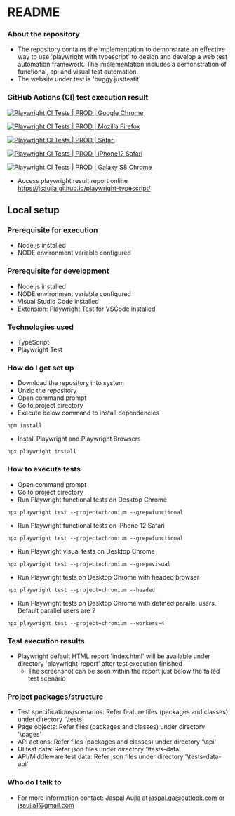 # README #

### About the repository ###
* The repository contains the implementation to demonstrate an effective way to use 'playwright with typescript' to design and develop a web test automation framework. The implementation includes a demonstration of functional, api and visual test automation.
* The website under test is 'buggy.justtestit'

### GitHub Actions (CI) test execution result ###
[![Playwright CI Tests | PROD | Google Chrome](https://github.com/jsaujla/playwright-typescript/actions/workflows/playwright-prod-chrome.yml/badge.svg)](https://github.com/jsaujla/playwright-typescript/actions/workflows/playwright-prod-chrome.yml)

[![Playwright CI Tests | PROD | Mozilla Firefox](https://github.com/jsaujla/playwright-typescript/actions/workflows/playwright-prod-firefox.yml/badge.svg)](https://github.com/jsaujla/playwright-typescript/actions/workflows/playwright-prod-firefox.yml)

[![Playwright CI Tests | PROD | Safari](https://github.com/jsaujla/playwright-typescript/actions/workflows/playwright-prod-safari.yml/badge.svg)](https://github.com/jsaujla/playwright-typescript/actions/workflows/playwright-prod-safari.yml)

[![Playwright CI Tests | PROD | iPhone12 Safari](https://github.com/jsaujla/playwright-typescript/actions/workflows/playwright-prod-iphone12-safari.yml/badge.svg)](https://github.com/jsaujla/playwright-typescript/actions/workflows/playwright-prod-iphone12-safari.yml)

[![Playwright CI Tests | PROD | Galaxy S8 Chrome](https://github.com/jsaujla/playwright-typescript/actions/workflows/playwright-prod-galaxys8-chrome.yml/badge.svg)](https://github.com/jsaujla/playwright-typescript/actions/workflows/playwright-prod-galaxys8-chrome.yml)

* Access playwright result report online  
  https://jsaujla.github.io/playwright-typescript/

## Local setup ##

### Prerequisite for execution ###
* Node.js installed
* NODE environment variable configured

### Prerequisite for development ###
* Node.js installed
* NODE environment variable configured
* Visual Studio Code installed
* Extension: Playwright Test for VSCode installed

### Technologies used ###
* TypeScript
* Playwright Test

### How do I get set up ###
* Download the repository into system
* Unzip the repository
* Open command prompt
* Go to project directory
* Execute below command to install dependencies
```
npm install
```
* Install Playwright and Playwright Browsers
```
npx playwright install
```

### How to execute tests ###
* Open command prompt
* Go to project directory
* Run Playwright functional tests on Desktop Chrome
```
npx playwright test --project=chromium --grep=functional
```
* Run Playwright functional tests on iPhone 12 Safari
```
npx playwright test --project=chromium --grep=functional
```
* Run Playwright visual tests on Desktop Chrome
```
npx playwright test --project=chromium --grep=visual
```
* Run Playwright tests on Desktop Chrome with headed browser
```
npx playwright test --project=chromium --headed
```
* Run Playwright tests on Desktop Chrome with defined parallel users. Default parallel users are 2
```
npx playwright test --project=chromium --workers=4
```

### Test execution results ###
* Playwright default HTML report 'index.html' will be available under directory 'playwright-report' after test execution finished
  * The screenshot can be seen within the report just below the failed test scenario

### Project packages/structure ###
* Test specifications/scenarios: Refer feature files (packages and classes) under directory '\tests\'
* Page objects: Refer files (packages and classes) under directory '\pages\'
* API actions: Refer files (packages and classes) under directory '\api\'
* UI test data: Refer json files under directory '\tests-data\'
* API/Middleware test data: Refer json files under directory '\tests-data-api\'

### Who do I talk to ###
* For more information contact: Jaspal Aujla at [jaspal.qa@outlook.com](mailto:jaspal.qa@outlook.com) or [jsaujla1@gmail.com](mailto:jsaujla1@gmail.com)